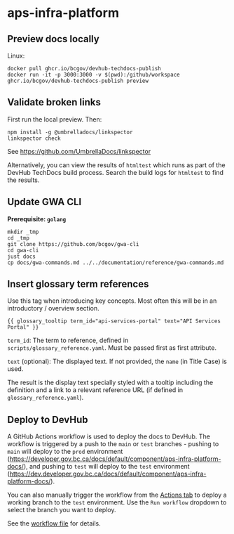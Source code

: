 # aps-infra-platform

## Preview docs locally

Linux:
```
docker pull ghcr.io/bcgov/devhub-techdocs-publish
docker run -it -p 3000:3000 -v $(pwd):/github/workspace ghcr.io/bcgov/devhub-techdocs-publish preview
```

## Validate broken links

First run the local preview. Then:

```
npm install -g @umbrelladocs/linkspector
linkspector check
```

See https://github.com/UmbrellaDocs/linkspector

Alternatively, you can view the results of `htmltest` which runs as part of the DevHub TechDocs build process.
Search the build logs for `htmltest` to find the results.

## Update GWA CLI

**Prerequisite: `golang`**

```
mkdir _tmp
cd _tmp
git clone https://github.com/bcgov/gwa-cli
cd gwa-cli
just docs
cp docs/gwa-commands.md ../../documentation/reference/gwa-commands.md
```

## Insert glossary term references

Use this tag when introducing key concepts. Most often this will be in an introductory / overview section.

`{{ glossary_tooltip term_id="api-services-portal" text="API Services Portal" }}`

`term_id`: The term to reference, defined in `scripts/glossary_reference.yaml`. Must be passed first as first attribute.

`text` (optional): The displayed text. If not provided, the `name` (in Title Case) is used.

The result is the display text specially styled with a tooltip including the definition and a link to a relevant reference URL (if defined in `glossary_reference.yaml`).

## Deploy to DevHub

A GitHub Actions workflow is used to deploy the docs to DevHub. The workflow is triggered by a push to the `main` or `test` branches - pushing to `main` will deploy to the `prod` environment (https://developer.gov.bc.ca/docs/default/component/aps-infra-platform-docs/), and pushing to `test` will deploy to the `test` environment (https://dev.developer.gov.bc.ca/docs/default/component/aps-infra-platform-docs/).

You can also manually trigger the workflow from the [Actions tab](https://github.com/bcgov/aps-infra-platform/actions/workflows/publish-techdocs.yaml) to deploy a working branch to the `test` environment. Use the `Run workflow` dropdown to select the branch you want to deploy.

See the [workflow file](.github/workflows/publish-techdocs.yaml) for details.
